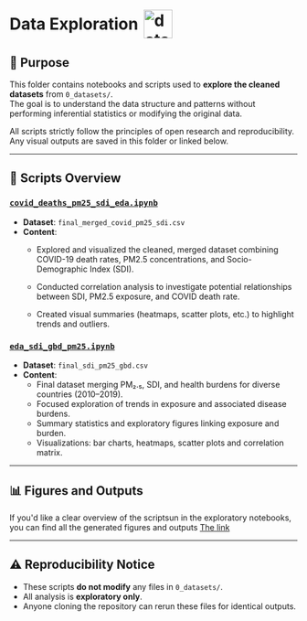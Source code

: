 <h1 style="display: flex; align-items: center;">
  Data Exploration
  <img src="../notes/images/data_exploration.gif" alt="data"
  style="height:50px; margin-left:10px;">
</h1>

## 📌 Purpose

This folder contains notebooks and scripts used to **explore the cleaned datasets**
from `0_datasets/`.  
The goal is to understand the data structure and patterns without performing
inferential statistics or modifying the original data.

All scripts strictly follow the principles of open research and reproducibility.
Any visual outputs are saved in this folder or linked below.

---

## 📄 Scripts Overview

### [`covid_deaths_pm25_sdi_eda.ipynb`](covid_deaths_pm25_sdi_eda.ipynb)

- **Dataset**: `final_merged_covid_pm25_sdi.csv`
- **Content**:
  - Explored and visualized the cleaned, merged dataset combining COVID-19 death
  rates, PM2.5 concentrations, and Socio-Demographic Index (SDI).

  - Conducted correlation analysis to investigate potential relationships between
SDI, PM2.5 exposure, and COVID death rate.
  - Created visual summaries (heatmaps, scatter plots, etc.) to highlight trends
  and outliers.

### [`eda_sdi_gbd_pm25.ipynb`](eda_sdi_gbd_pm25.ipynbb)

- **Dataset**: `final_sdi_pm25_gbd.csv`
- **Content**:
  - Final dataset merging PM₂.₅, SDI, and health burdens for diverse countries (2010–2019).
  - Focused exploration of trends in exposure and associated disease burdens.
  - Summary statistics and exploratory figures linking exposure and burden.
  - Visualizations: bar charts, heatmaps, scatter plots and correlation matrix.

---

## 📊 Figures and Outputs

If you'd like a clear overview of the scriptsun in the exploratory notebooks,
you can find all the generated figures and outputs [The link](../../3_data_exploration/figures_1)

---

## ⚠️ Reproducibility Notice

- These scripts **do not modify** any files in `0_datasets/`.
- All analysis is **exploratory only**.
- Anyone cloning the repository can rerun these files for identical outputs.
